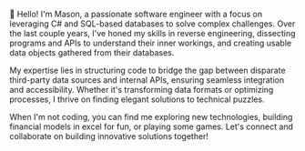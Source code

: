 👋 Hello! I'm Mason, a passionate software engineer with a focus on leveraging C# and SQL-based databases to solve complex challenges. Over the last couple years, I've honed my skills in reverse engineering, dissecting programs and APIs to understand their inner workings, and creating usable data objects gathered from their databases. 

My expertise lies in structuring code to bridge the gap between disparate third-party data sources and internal APIs, ensuring seamless integration and accessibility. Whether it's transforming data formats or optimizing processes, I thrive on finding elegant solutions to technical puzzles.

When I'm not coding, you can find me exploring new technologies, building financial models in excel for fun, or playing some games. Let's connect and collaborate on building innovative solutions together!
